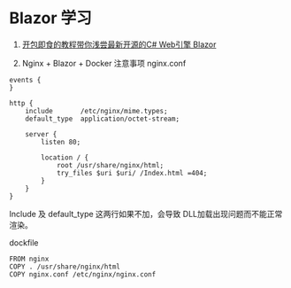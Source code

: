 # Blazor 学习

1. [开包即食的教程带你浅尝最新开源的C# Web引擎 Blazor](https://www.csharpkit.com/2018-03-24_60326.html)

2. Nginx + Blazor + Docker 注意事项
nginx.conf
``` 
events {
}

http {
    include       /etc/nginx/mime.types;
    default_type  application/octet-stream;

    server {
        listen 80;

        location / {
            root /usr/share/nginx/html;
            try_files $uri $uri/ /Index.html =404;
        }
    }
}
```
Include 及 default_type 这两行如果不加，会导致 DLL加载出现问题而不能正常渲染。

dockfile
```
FROM nginx
COPY . /usr/share/nginx/html
COPY nginx.conf /etc/nginx/nginx.conf
```